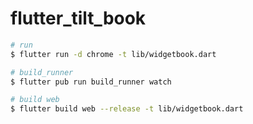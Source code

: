 # flutter_tilt_book

```sh
# run
$ flutter run -d chrome -t lib/widgetbook.dart

# build_runner
$ flutter pub run build_runner watch

# build web
$ flutter build web --release -t lib/widgetbook.dart
```
